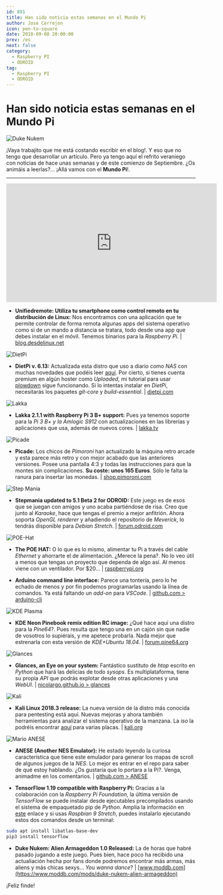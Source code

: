 ```yaml
---
id: 891
title: Han sido noticia estas semanas en el Mundo Pi
author: Jose Cerrejon
icon: pen-to-square
date: 2018-09-08 20:00:00
prev: /es
next: false
category:
  - Raspberry PI
  - ODROID
tag:
  - Raspberry PI
  - ODROID
---
```


# Han sido noticia estas semanas en el Mundo Pi

![Duke Nukem](/images/2018/09/dukenukem.png)

¡Vaya trabajito que me está costando escribir en el blog!. Y eso que no tengo que desarrollar un artículo. Pero ya tengo aquí el refrito veraniego con noticias de hace unas semanas y de este comienzo de Septiembre. ¿Os animáis a leerlas?... ¡Allá vamos con el **Mundo Pi**!.

- - -
<iframe width="560" height="315" src="https://www.youtube.com/embed/CKNefvxoLGI" frameborder="0" allow="autoplay; encrypted-media" allowfullscreen></iframe>

* **Unifiedremote: Utiliza tu smartphone como control remoto en tu distribución de Linux:** Nos encontramos con una aplicación que te permite controlar de forma remota algunas apps del sistema operativo como si de un mando a distancia se tratara, todo desde una app que debes instalar en el móvil. Tenemos binarios para la *Raspberry Pi*. | [blog.desdelinux.net](https://blog.desdelinux.net/unifiedremote-utiliza-tu-smartphone-como-control-remoto-en-tu-distribucion-de-linux/)

![DietPi](/images/2018/09/dietpi.png)

* **DietPi v. 6.13:** Actualizada esta distro que uso a diario como *NAS* con muchas novedades que podéis leer [aquí](https://github.com/Fourdee/DietPi/pull/2011#issue-208266750). Por cierto, si tienes cuenta premium en algún hoster como *Uploaded*, mi tutorial para usar [plowdown](/post.php?id=239) sigue funcionando. Si lo intentas instalar en *DietPi*, necesitarás los paquetes *git-core* y *build-essential*. | [dietpi.com](https://dietpi.com/)

![Lakka](/images/2014/11/lakka.png)

* **Lakka 2.1.1 with Raspberry Pi 3 B+ support:** Pues ya tenemos soporte para la *Pi 3 B+ y la Amlogic S912* con actualizaciones en las librerías y aplicaciones que usa, además de nuevos cores. | [lakka.tv](http://www.lakka.tv/articles/2018/08/12/lakka-211-with-raspberry-pi-3-b-plus-support/)

![Picade](/images/2018/09/picade.png)

* **Picade:** Los chicos de *Pimoroni* han actualizado la máquina retro arcade y esta parece más retro y con mejor acabado que las anteriores versiones. Posee una pantalla 4:3 y todas las instrucciones para que la montes sin complicaciones. **Su coste: unos 165 Euros**. Sólo le falta la ranura para insertar las monedas. | [shop.pimoroni.com](https://shop.pimoroni.com/products/picade)

![Step Mania](/images/2018/09/stepmania.jpg)

* **Stepmania updated to 5.1 Beta 2 for ODROID:** Este juego es de esos que se juegan con amigos y uno acaba partiéndose de risa. Creo que junto al *Karaoke*, hace que tengas el premio a mejor anfitrión. Ahora soporta *OpenGL renderer* y añadiendo el repositorio de *Meverick*, lo tendrás disponible para *Debian Stretch*. | [forum.odroid.com](https://forum.odroid.com/viewtopic.php?f=91&t=16984)

![POE-Hat](/images/2018/09/poehat.jpg)

* **The POE HAT:** O lo que es lo mismo, alimentar tu Pi a través del cable *Ethernet* y ahorrarte el de alimentación. ¿Merece la pena?. No lo veo útil a menos que tengas un proyecto que dependa de algo así. Al menos viene con un ventilador. Por $20... | [raspberrypi.org](https://www.raspberrypi.org/blog/introducing-power-over-ethernet-poe-hat/)

* **Arduino command line interface:** Parece una tontería, pero lo he echado de menos y por fin podemos programarlas usando la línea de comandos. Ya está faltando un *add-on* para *VSCode*. | [github.com > arduino-cli](https://github.com/arduino/arduino-cli)

![KDE Plasma](/images/2018/09/kde_plasma.png)

* **KDE Neon Pinebook remix edition RC image:** ¿Qué hace aquí una distro para la *Pine64*?. Pues resulta que tengo una en un cajón sin que nadie de vosotros lo supiérais, y me apetece probarla. Nada mejor que estrenarla con esta versión de *KDE+Ubuntu 18.04*. | [forum.pine64.org](https://forum.pine64.org/showthread.php?tid=6443)

![Glances](/images/2018/09/glances.png)

* **Glances, an Eye on your system:** Fantástico sustituto de *htop* escrito en *Python* que hará las delicias de todo *sysops*. Es multiplataforma, tiene su propia *API* que podrás explotar desde otras aplicaciones y una *WebUI*. | [nicolargo.github.io > glances](https://nicolargo.github.io/glances/)

![Kali](/images/2018/02/kali.png)

* **Kali Linux 2018.3 release:** La nueva versión de la distro más conocida para pentesting está aquí. Nuevas mejoras y ahora también herramientas para analizar el sistema operativo de la manzana. La *iso* la podréis encontrar [aquí](https://www.offensive-security.com/kali-linux-arm-images/) para varias placas. | [kali.org](https://www.kali.org/releases/kali-linux-2018-3-release/)

![Mario ANESE](/images/2018/09/anese.png)

* **ANESE (Another NES Emulator):** He estado leyendo la curiosa característica que tiene este emulador para generar los mapas de scroll de algunos juegos de la *NES*. Lo mejor es entrar en el repo para saber de qué estoy hablando. ¿Os gustaría que lo portara a la Pi?. Venga, animadme en los comentarios. | [github.com > ANESE](https://github.com/daniel5151/ANESE)

* **TensorFlow 1.19 compatible with Raspberry Pi:** Gracias a la colaboración con la *Raspberry Pi Foundation*, la última versión de *TensorFlow* se puede instalar desde ejecutables precompilados usando el sistema de empaquetado pip de *Python*. Amplía la información en [este](https://www.tensorflow.org/install/install_raspbian) enlace y si usas *Raspbian 9 Stretch*, puedes instalarlo ejecutando estos dos comandos desde un terminal:
```bash
sudo apt install libatlas-base-dev
pip3 install tensorflow
```


* **Duke Nukem: Alien Armageddon 1.0 Released:** La de horas que habré pasado jugando a este juego. Pues bien, hace poco ha recibido una actualiación hecha por fans donde podremos encontrar más armas, más aliens y más chicas sexys... *You wanna dance*? | [www.moddb.com](https://www.moddb.com/mods/duke-nukem-alien-armageddon)






¡Feliz finde!